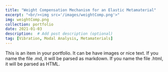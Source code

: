 ```yaml
---
title: "Weight Compensation Mechanism for an Elastic Metamaterial"
excerpt: "<br/><img src='/images/weightComp.png'>"
img: weightComp.png
collection: portfolio
date: 2021-01-03
description:  # Add post description (optional)
tag: [Vibration, Modal Analysis, Metamaterials]
---
```


This is an item in your portfolio. It can be have images or nice text. If you name the file .md, it will be parsed as markdown. If you name the file .html, it will be parsed as HTML.
